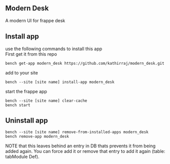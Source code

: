 ## Modern Desk

A modern UI for frappe desk

## Install app
use the following commands to install this app  
First get it from this repo

```
bench get-app modern_desk https://github.com/kathirraj/modern_desk.git
```
add to your site
```
bench --site [site name] install-app modern_desk
```
start the frappe app
```
bench --site [site name] clear-cache
bench start
```

## Uninstall app
```
bench --site [site name] remove-from-installed-apps modern_desk  
bench remove-app modern_desk  
```

NOTE that this leaves behind an entry in DB thats prevents it from being added again. You can force add it or remove that entry to add it again (table: tabModule Def).
